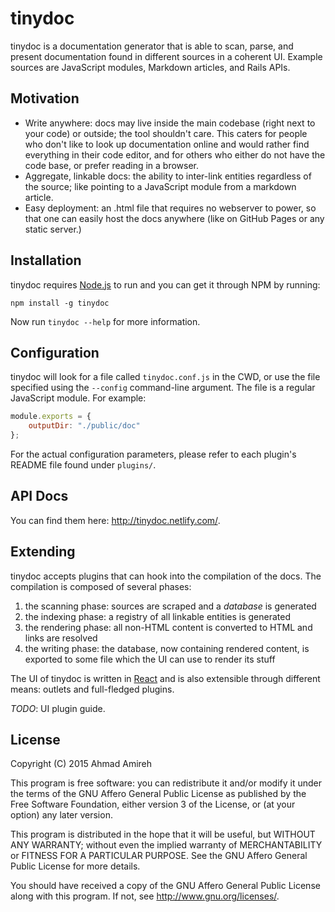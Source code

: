 # tinydoc

tinydoc is a documentation generator that is able to scan, parse, and present documentation found in different sources in a coherent UI. Example sources are JavaScript modules, Markdown articles, and Rails APIs.

## Motivation

- Write anywhere: docs may live inside the main codebase (right next to your code) or outside; the tool shouldn't care. This caters for people who don't like to look up documentation online and would rather find everything in their code editor, and for others who either do not have the code base, or prefer reading in a browser.
- Aggregate, linkable docs: the ability to inter-link entities regardless of the source; like pointing to a JavaScript module from a markdown article.
- Easy deployment: an .html file that requires no webserver to power, so that one can easily host the docs anywhere (like on GitHub Pages or any static server.)

## Installation

tinydoc requires [Node.js](http://nodejs.org) to run and you can get it through NPM by running:

```
npm install -g tinydoc
```

Now run `tinydoc --help` for more information.

## Configuration

tinydoc will look for a file called `tinydoc.conf.js` in the CWD, or use the file specified using the `--config` command-line argument. The file is a regular JavaScript module. For example:

```javascript
module.exports = {
    outputDir: "./public/doc"
};
```

For the actual configuration parameters, please refer to each plugin's README file found under `plugins/`.

## API Docs

You can find them here: http://tinydoc.netlify.com/.

## Extending

tinydoc accepts plugins that can hook into the compilation of the docs. The compilation is composed of several phases:

1. the scanning phase: sources are scraped and a _database_ is generated
2. the indexing phase: a registry of all linkable entities is generated
3. the rendering phase: all non-HTML content is converted to HTML and links are resolved 
4. the writing phase: the database, now containing rendered content, is exported to some file which the UI can use to render its stuff

The UI of tinydoc is written in [React](https://facebook.github.io/react/) and is also extensible through different means: outlets and full-fledged plugins.

_TODO_: UI plugin guide.

## License

Copyright (C) 2015 Ahmad Amireh

This program is free software: you can redistribute it and/or modify
it under the terms of the GNU Affero General Public License as
published by the Free Software Foundation, either version 3 of the
License, or (at your option) any later version.

This program is distributed in the hope that it will be useful,
but WITHOUT ANY WARRANTY; without even the implied warranty of
MERCHANTABILITY or FITNESS FOR A PARTICULAR PURPOSE.  See the
GNU Affero General Public License for more details.

You should have received a copy of the GNU Affero General Public License
along with this program.  If not, see <http://www.gnu.org/licenses/>.